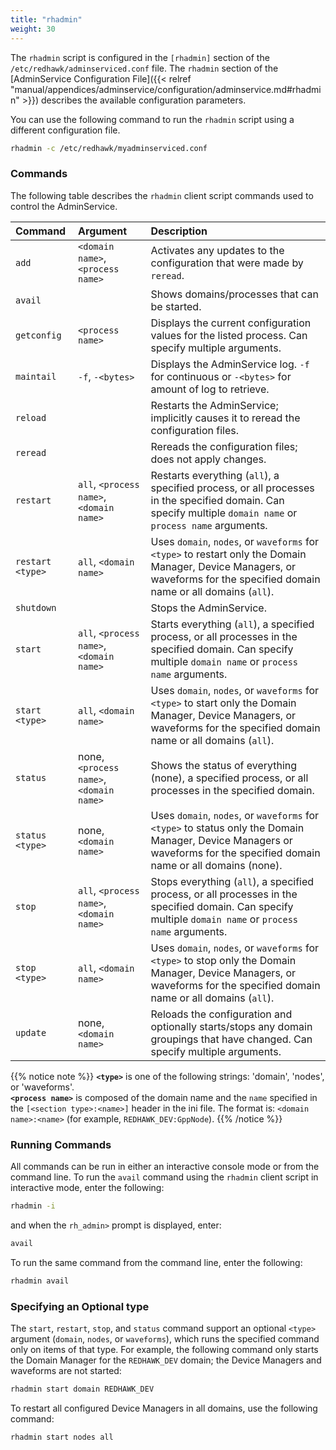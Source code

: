 ```yaml
---
title: "rhadmin"
weight: 30
---
```


The `rhadmin` script is configured in the `[rhadmin]` section of the `/etc/redhawk/adminserviced.conf` file. The `rhadmin` section of the [AdminService Configuration File]({{< relref "manual/appendices/adminservice/configuration/adminservice.md#rhadmin" >}}) describes the available configuration parameters.

You can use the following command to run the `rhadmin` script using a different configuration file.
```sh
rhadmin -c /etc/redhawk/myadminserviced.conf
```

### Commands

The following table describes the `rhadmin` client script commands used to control the AdminService.

| **Command**      | **Argument**                             | **Description**                                                                                                |
| :--------------- | :--------------------------------------- |:-------------------------------------------------------------------------------------------------------------- |
| `add`            | `<domain name>`, `<process name>`        | Activates any updates to the configuration that were made by `reread`.                                         |
| `avail`          |                                          | Shows domains/processes that can be started.                                                                   |
| `getconfig`      | `<process name>`                         | Displays the current configuration values for the listed process. Can specify multiple arguments.              |
| `maintail`       | `-f`, `-<bytes>`                         | Displays the AdminService log. `-f` for continuous or `-<bytes>` for amount of log to retrieve.                |
| `reload`         |                                          | Restarts the AdminService; implicitly causes it to reread the configuration files.                              |
| `reread`         |                                          | Rereads the configuration files; does not apply changes.                                                       |
| `restart`        | `all`, `<process name>`, `<domain name>` | Restarts everything (`all`), a specified process, or all processes in the specified domain. Can specify multiple `domain name` or `process name` arguments.               |
| `restart <type>` | `all`, `<domain name>`                   | Uses `domain`, `nodes`, or `waveforms` for `<type>` to restart only the Domain Manager, Device Managers, or waveforms for the specified domain name or all domains (`all`). |
| `shutdown`       |                                          | Stops the AdminService.                                                                                        |
| `start`          | `all`, `<process name>`, `<domain name>` | Starts everything (`all`), a specified process, or all processes in the specified domain. Can specify multiple `domain name` or `process name` arguments.                 |
| `start <type>`   | `all`, `<domain name>`                   | Uses `domain`, `nodes`, or `waveforms` for `<type>` to start only the Domain Manager, Device Managers, or waveforms for the specified domain name or all domains (`all`).   |
| `status`         | none, `<process name>`, `<domain name>`  | Shows the status of everything (none), a specified process, or all processes in the specified domain.          |
| `status <type>`  | none, `<domain name>`                    | Uses `domain`, `nodes`, or `waveforms` for `<type>` to status only the Domain Manager, Device Managers or waveforms for the specified domain name or all domains (none).   |
| `stop`           | `all`, `<process name>`, `<domain name>` | Stops everything (`all`), a specified process, or all processes in the specified domain. Can specify multiple `domain name` or `process name` arguments.                  |
| `stop <type>`    | `all`, `<domain name>`                   | Uses `domain`, `nodes`, or `waveforms` for `<type>` to stop only the Domain Manager, Device Managers, or waveforms for the specified domain name or all domains (`all`).    |
| `update`         | none, `<domain name>`                    | Reloads the configuration and optionally starts/stops any domain groupings that have changed. Can specify multiple arguments. |

{{% notice note %}}
**`<type>`** is one of the following strings: 'domain', 'nodes', or 'waveforms'.  
**`<process name>`** is composed of the domain name and the `name` specified in the `[<section type>:<name>]` header in the ini file. The format is: `<domain name>:<name>` (for example, `REDHAWK_DEV:GppNode`).
{{% /notice %}}

### Running Commands
All commands can be run in either an interactive console mode or from the command line. To run the `avail` command using the `rhadmin` client script in interactive mode, enter the following:
```sh
rhadmin -i
```
and when the `rh_admin>` prompt is displayed, enter:
```sh
avail
```

To run the same command from the command line, enter the following:
```sh
rhadmin avail
```

### Specifying an Optional type
The `start`, `restart`, `stop`, and `status` command support an optional `<type>` argument (`domain`, `nodes`, or `waveforms`), which runs the specified command only on items of that type. For example, the following command only starts the Domain Manager for the `REDHAWK_DEV` domain; the Device Managers and waveforms are not started:
```sh
rhadmin start domain REDHAWK_DEV
```
To restart all configured Device Managers in all domains, use the following command:
```sh
rhadmin start nodes all
```
